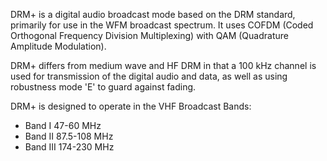 DRM+ is a digital audio broadcast mode based on the DRM standard, primarily for use in the WFM broadcast spectrum. It uses COFDM (Coded Orthogonal Frequency Division Multiplexing) with QAM (Quadrature Amplitude Modulation).

DRM+ differs from medium wave and HF DRM in that a 100 kHz channel is used for transmission of the digital audio and data, as well as using robustness mode 'E' to guard against fading.

DRM+ is designed to operate in the VHF Broadcast Bands:

- Band I 47-60 MHz
- Band II 87.5-108 MHz
- Band III 174-230 MHz
